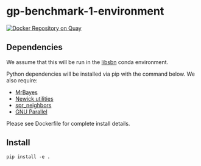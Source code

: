 # gp-benchmark-1-environment

[![Docker Repository on Quay](https://quay.io/repository/matsengrp/gp-benchmark-1-environment/status "Docker Repository on Quay")](https://quay.io/repository/matsengrp/gp-benchmark-1-environment)

## Dependencies

We assume that this will be run in the [libsbn](https://github.com/phylovi/libsbn) conda environment.

Python dependencies will be installed via pip with the command below.
We also require:

* [MrBayes](https://nbisweden.github.io/MrBayes/index.html)
* [Newick utilities](http://cegg.unige.ch/newick_utils)
* [spr_neighbors](https://github.com/cwhidden/spr_neighbors)
* [GNU Parallel](https://www.gnu.org/software/parallel/)

Please see Dockerfile for complete install details.


## Install

    pip install -e .
